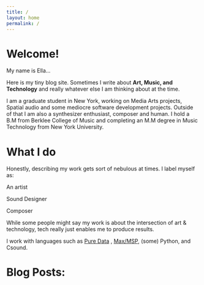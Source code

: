 ```yaml
---
title: /
layout: home
permalink: /
---
```


# Welcome!
My name is Ella...

Here is my tiny blog site. Sometimes I write about **Art, Music, and Technology** and really whatever else I am thinking about at the time.

I am a graduate student in New York, working on Media Arts projects, Spatial audio and some mediocre software development projects.
Outside of that I am also a synthesizer enthusiast, composer and human.
I hold a B.M from Berklee College of Music and completing an M.M degree in Music Technology from New York University.

# What I do
Honestly, describing my work gets sort of nebulous at times. 
I label myself as:

An artist

Sound Designer

Composer

While some people might say my work is about the intersection of art & technology, tech really just enables me to produce results.

I work with languages such as [Pure Data](https://puredata.info/) , [Max/MSP](https://cycling74.com/), (some) Python, and Csound.

# Blog Posts:
